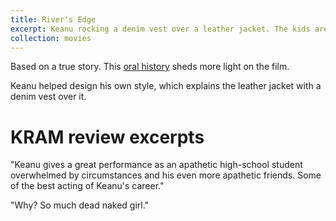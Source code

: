 ```yaml
---
title: River's Edge
excerpt: Keanu rocking a denim vest over a leather jacket. The kids are not alright!
collection: movies
---
```

Based on a true story.
This [oral history](https://www.vice.com/en_us/article/bmwj3d/an-oral-history-of-rivers-edge-1987s-most-polarizing-teen-film) sheds more light on the film.

Keanu helped design his own style, which explains the leather jacket with a denim vest over it.

# KRAM review excerpts

"Keanu gives a great performance as an apathetic high-school student overwhelmed by circumstances and his even more apathetic friends. Some of the best acting of Keanu's career."

"Why? So much dead naked girl."

